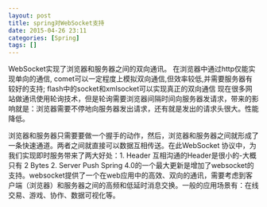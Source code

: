 ```yaml
---
layout: post
title: spring对WebSocket支持
date: 2015-04-26 23:11
categories: [Spring]
tags: []
---
```

WebSocket实现了浏览器和服务器之间的双向通讯。
在浏览器中通过http仅能实现单向的通信,
comet可以一定程度上模拟双向通信,但效率较低,并需要服务器有较好的支持;
flash中的socket和xmlsocket可以实现真正的双向通信
现在很多网站做通讯使用轮询技术，但是轮询需要浏览器间隔时间向服务器发请求，带来的影响就是：浏览器需要不停地向服务器发出请求，还有就是发出的请求头很大。性能降低。

浏览器和服务器只需要要做一个握手的动作，然后，浏览器和服务器之间就形成了一条快速通道。两者之间就直接可以数据互相传送。在此WebSocket 协议中，为我们实现即时服务带来了两大好处：1. Header 互相沟通的Header是很小的-大概只有 2 Bytes 2. Server Push
Spring 4.0的一个最大更新是增加了websocket的支持。websocket提供了一个在web应用中的高效、双向的通讯，需要考虑到客户端（浏览器）和服务器之间的高频和低延时消息交换。一般的应用场景有：在线交易、游戏、协作、数据可视化等。

